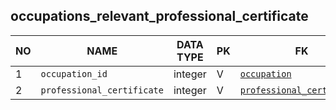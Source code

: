 
occupations_relevant_professional_certificate
----------------------------


NO | NAME | DATA TYPE | PK | FK | COMMENTS
---|------|-----------|----|----|-------------------
1|`occupation_id` | integer | V | [`occupation`](occupation.md) | 
2|`professional_certificate` | integer | V | [`professional_certificate`](professional_certificate.md) | 
